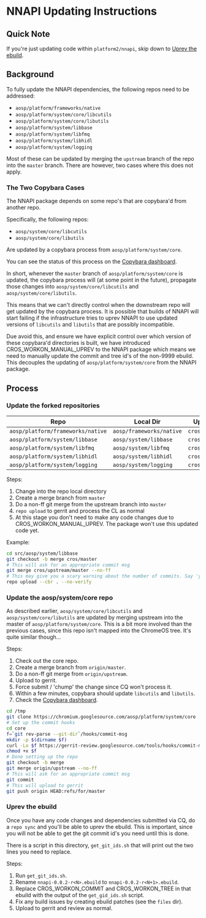 # NNAPI Updating Instructions

## Quick Note

If you're just updating code within `platform2/nnapi`, skip down to
[Uprev the ebuild](#uprev-the-ebuild).

## Background

To fully update the NNAPI dependencies, the following repos need
to be addressed:

* `aosp/platform/frameworks/native`
* `aosp/platform/system/core/libcutils`
* `aosp/platform/system/core/libutils`
* `aosp/platform/system/libbase`
* `aosp/platform/system/libfmq`
* `aosp/platform/system/libhidl`
* `aosp/platform/system/logging`

Most of these can be updated by merging the `upstream` branch of the
repo into the `master` branch. There are however, two cases where this
does not apply.

### The Two Copybara Cases

The NNAPI package depends on some repo's that are copybara'd from another
repo.

Specifically, the following repos:

* `aosp/system/core/libcutils`
* `aosp/system/core/libutils`

Are updated by a copybara process from `aosp/platform/system/core`.

You can see the status of this process on the [Copybara dashboard](https://copybara.corp.google.com/list-jobs?piperConfigPath=%2F%2Fdepot%2Fgoogle3%2Fthird_party%2Fcopybara-gsubtreed%2Faosp%2Fcopy.bara.sky).

In short, whenever the `master` branch of `aosp/platform/system/core` is
updated, the copybara process will (at some point in the future), propagate
those changes into `aosp/system/core/libcutils` and
`aosp/system/core/libutils`.

This means that we can't directly control when the downstream repo
will get updated by the copybara process. It is possible that builds of
NNAPI will start failing if the infrastructure tries to uprev NNAPI to
use updated versions of `libcutils` and `libutils` that are possibly
incompatible.

Due avoid this, and ensure we have explicit control over which version of
these copybara'd directories is built, we have introduced
CROS_WORKON_MANUAL_UPREV to the NNAPI package which means we need to
manually update the commit and tree id's of the non-9999 ebuild.
This decouples the updating of `aosp/platform/system/core` from the NNAPI
package.

## Process

### Update the forked repositories

| Repo | Local Dir | Upstream Branch |
| ---- | --------- | --------------- |
| `aosp/platform/frameworks/native` | `aosp/frameworks/native` | `cros/upstream/master` |
| `aosp/platform/system/libbase`    | `aosp/system/libbase` | `cros/upstream/master` |
| `aosp/platform/system/libfmq`     | `aosp/system/libfmq` | `cros/upstream/master` |
| `aosp/platform/system/libhidl`    | `aosp/system/libhidl` | `cros/upstream/master` |
| `aosp/platform/system/logging`    | `aosp/system/logging` | `cros/upstream/master` |

Steps:

1.  Change into the repo local directory
1.  Create a merge branch from `master`
1.  Do a non-ff git merge from the upstream branch into `master`
1.  `repo upload` to gerrit and process the CL as normal
1.  At this stage you don't need to make any code changes due to
    CROS_WORKON_MANUAL_UPREV. The package won't use this updated
    code yet.

Example:

```bash
cd src/aosp/system/libbase
git checkout -b merge cros/master
# This will ask for an appropriate commit msg
git merge cros/upstream/master --no-ff
# This may give you a scary warning about the number of commits. Say 'y'.
repo upload --cbr . --no-verify
```

### Update the aosp/system/core repo

As described earlier, `aosp/system/core/libcutils` and
`aosp/system/core/libutils` are updated by merging upstream into the master
of `aosp/platform/system/core`. This is a bit more involved than the previous
cases, since this repo isn't mapped into the ChromeOS tree. It's quite
similar though...

Steps:

1.  Check out the core repo.
1.  Create a merge branch from `origin/master`.
1.  Do a non-ff git merge from `origin/upstream`.
1.  Upload to gerrit.
1.  Force submit / 'chump' the change since CQ won't process it.
1.  Within a few minutes, copybara should update `libcutils` and `libutils`.
1.  Check the [Copybara dashboard](https://copybara.corp.google.com/list-jobs?piperConfigPath=%2F%2Fdepot%2Fgoogle3%2Fthird_party%2Fcopybara-gsubtreed%2Faosp%2Fcopy.bara.sky).

```bash
cd /tmp
git clone https://chromium.googlesource.com/aosp/platform/system/core
# Set up the commit hooks
cd core
f=`git rev-parse --git-dir`/hooks/commit-msg
mkdir -p $(dirname $f)
curl -Lo $f https://gerrit-review.googlesource.com/tools/hooks/commit-msg
chmod +x $f
# Done setting up the repo
git checkout -b merge
git merge origin/upstream --no-ff
# This will ask for an appropriate commit msg
git commit
# This will upload to gerrit
git push origin HEAD:refs/for/master
```

### Uprev the ebuild

Once you have any code changes and dependencies submitted via CQ, do a
`repo sync` and you'll be able to uprev the ebuild. This is important, since
you will not be able to get the git commit id's you need until this is done.

There is a script in this directory, `get_git_ids.sh` that will print out the
two lines you need to replace.

Steps:

1.  Run `get_git_ids.sh`.
1.  Rename `nnapi-0.0.2-r<N>.ebuild` to `nnapi-0.0.2-r<N+1>.ebuild`.
1.  Replace CROS_WORKON_COMMIT and CROS_WORKON_TREE in that ebuild with the
    output of the `get_gid_ids.sh` script.
1.  Fix any build issues by creating ebuild patches (see the `files` dir).
1.  Upload to gerrit and review as normal.
